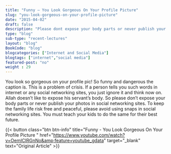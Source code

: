 ```yaml
--- 
title: "Funny – You Look Gorgeous On Your Profile Picture" 
slug: "you-look-gorgeous-on-your-profile-picture"
date: "2015-04-02" 
draft: false 
description: "Please dont expose your body parts or never publish your photos in social networking sites. To keep the family life risk free and peaceful, please avoid using snaps in social networking sites." 
type: "blog"
sub-type: "recent-lectures" 
layout: "blog" 
BookCode: "blog"
blogcategories: ["Internet and Social Media"]
blogtags: ["internet","social media"]
featured-post: "no"
weight : 29 
---  
```

 You look so gorgeous on your profile pic! So funny and dangerous the caption is. This is a problem of crisis. If a person tells you such words in internet or any social networking sites, you just ignore it and think now on. Allah doesn&#8217;t like to expose his servant&#8217;s body. So please don&#8217;t expose your body parts or never publish your photos in social networking sites. To keep the family life risk free and peaceful, please avoid using snaps in social networking sites. You must teach your kids to do the same for their best future.

{{< button class="btn btn-info" title="Funny - You Look Gorgeous On Your Profile Picture " href="https://www.youtube.com/watch?v=OemICIRGnNo&amp;feature=youtube_gdata" target="_blank" text="Original Article" >}}
